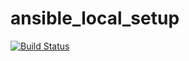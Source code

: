# ansible_local_setup
[![Build Status](https://travis-ci.com/frbk/ansible_local_setup.svg?branch=master)](https://travis-ci.com/frbk/ansible_local_setup)
